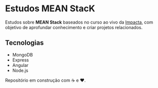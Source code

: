 # Estudos MEAN StacK

Estudos sobre **MEAN Stack** baseados no curso ao vivo da [Impacta](https://impacta.com.br), com objetivo de aprofundar conhecimento e criar projetos relacionados. 

## Tecnologias
- MongoDB
- Express
- Angular
- Node.js

Repositório em construção com :coffee: e :heart:.